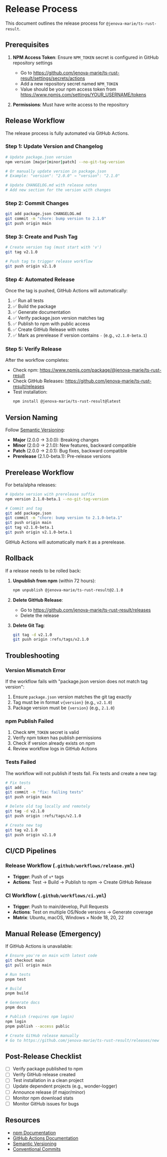 # Release Process

This document outlines the release process for `@jenova-marie/ts-rust-result`.

## Prerequisites

1. **NPM Access Token**: Ensure `NPM_TOKEN` secret is configured in GitHub repository settings
   - Go to https://github.com/jenova-marie/ts-rust-result/settings/secrets/actions
   - Add a new repository secret named `NPM_TOKEN`
   - Value should be your npm access token from https://www.npmjs.com/settings/YOUR_USERNAME/tokens

2. **Permissions**: Must have write access to the repository

## Release Workflow

The release process is fully automated via GitHub Actions.

### Step 1: Update Version and Changelog

```bash
# Update package.json version
npm version [major|minor|patch] --no-git-tag-version

# Or manually update version in package.json
# Example: "version": "2.0.0" → "version": "2.1.0"

# Update CHANGELOG.md with release notes
# Add new section for the version with changes
```

### Step 2: Commit Changes

```bash
git add package.json CHANGELOG.md
git commit -m "chore: bump version to 2.1.0"
git push origin main
```

### Step 3: Create and Push Tag

```bash
# Create version tag (must start with 'v')
git tag v2.1.0

# Push tag to trigger release workflow
git push origin v2.1.0
```

### Step 4: Automated Release

Once the tag is pushed, GitHub Actions will automatically:

1. ✅ Run all tests
2. ✅ Build the package
3. ✅ Generate documentation
4. ✅ Verify package.json version matches tag
5. ✅ Publish to npm with public access
6. ✅ Create GitHub Release with notes
7. ✅ Mark as prerelease if version contains `-` (e.g., `v2.1.0-beta.1`)

### Step 5: Verify Release

After the workflow completes:

- Check npm: https://www.npmjs.com/package/@jenova-marie/ts-rust-result
- Check GitHub Releases: https://github.com/jenova-marie/ts-rust-result/releases
- Test installation:
  ```bash
  npm install @jenova-marie/ts-rust-result@latest
  ```

## Version Naming

Follow [Semantic Versioning](https://semver.org/):

- **Major** (2.0.0 → 3.0.0): Breaking changes
- **Minor** (2.0.0 → 2.1.0): New features, backward compatible
- **Patch** (2.0.0 → 2.0.1): Bug fixes, backward compatible
- **Prerelease** (2.1.0-beta.1): Pre-release versions

## Prerelease Workflow

For beta/alpha releases:

```bash
# Update version with prerelease suffix
npm version 2.1.0-beta.1 --no-git-tag-version

# Commit and tag
git add package.json
git commit -m "chore: bump version to 2.1.0-beta.1"
git push origin main
git tag v2.1.0-beta.1
git push origin v2.1.0-beta.1
```

GitHub Actions will automatically mark it as a prerelease.

## Rollback

If a release needs to be rolled back:

1. **Unpublish from npm** (within 72 hours):
   ```bash
   npm unpublish @jenova-marie/ts-rust-result@2.1.0
   ```

2. **Delete GitHub Release**:
   - Go to https://github.com/jenova-marie/ts-rust-result/releases
   - Delete the release

3. **Delete Git Tag**:
   ```bash
   git tag -d v2.1.0
   git push origin :refs/tags/v2.1.0
   ```

## Troubleshooting

### Version Mismatch Error

If the workflow fails with "package.json version does not match tag version":

1. Ensure `package.json` version matches the git tag exactly
2. Tag must be in format `v{version}` (e.g., `v2.1.0`)
3. Package version must be `{version}` (e.g., `2.1.0`)

### npm Publish Failed

1. Check `NPM_TOKEN` secret is valid
2. Verify npm token has publish permissions
3. Check if version already exists on npm
4. Review workflow logs in GitHub Actions

### Tests Failed

The workflow will not publish if tests fail. Fix tests and create a new tag:

```bash
# Fix tests
git add .
git commit -m "fix: failing tests"
git push origin main

# Delete old tag locally and remotely
git tag -d v2.1.0
git push origin :refs/tags/v2.1.0

# Create new tag
git tag v2.1.0
git push origin v2.1.0
```

## CI/CD Pipelines

### Release Workflow (`.github/workflows/release.yml`)
- **Trigger**: Push of `v*` tags
- **Actions**: Test → Build → Publish to npm → Create GitHub Release

### CI Workflow (`.github/workflows/ci.yml`)
- **Trigger**: Push to main/develop, Pull Requests
- **Actions**: Test on multiple OS/Node versions → Generate coverage
- **Matrix**: Ubuntu, macOS, Windows × Node 18, 20, 22

## Manual Release (Emergency)

If GitHub Actions is unavailable:

```bash
# Ensure you're on main with latest code
git checkout main
git pull origin main

# Run tests
pnpm test

# Build
pnpm build

# Generate docs
pnpm docs

# Publish (requires npm login)
npm login
pnpm publish --access public

# Create GitHub release manually
# Go to https://github.com/jenova-marie/ts-rust-result/releases/new
```

## Post-Release Checklist

- [ ] Verify package published to npm
- [ ] Verify GitHub release created
- [ ] Test installation in a clean project
- [ ] Update dependent projects (e.g., wonder-logger)
- [ ] Announce release (if major/minor)
- [ ] Monitor npm download stats
- [ ] Monitor GitHub issues for bugs

## Resources

- [npm Documentation](https://docs.npmjs.com/)
- [GitHub Actions Documentation](https://docs.github.com/en/actions)
- [Semantic Versioning](https://semver.org/)
- [Conventional Commits](https://www.conventionalcommits.org/)
